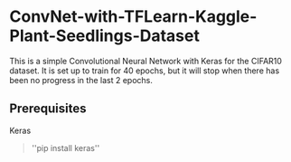# ConvNet-with-TFLearn-Kaggle-Plant-Seedlings-Dataset

This is a simple Convolutional Neural Network with Keras for the CIFAR10 dataset. 
It is set up to train for 40 epochs, but it will stop when there has been no progress in the last 2 epochs.


## Prerequisites

Keras


> ''pip install keras'' 
